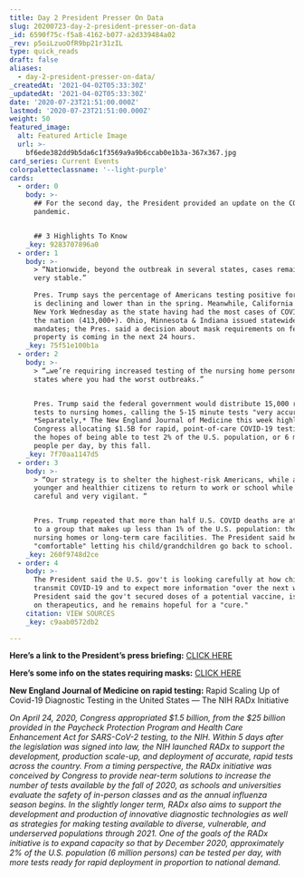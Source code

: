 ```yaml
---
title: Day 2 President Presser On Data
slug: 20200723-day-2-president-presser-on-data
_id: 6590f75c-f5a8-4162-b077-a2d339484a02
_rev: p5oiLzuoOfR9bp21r31zIL
type: quick_reads
draft: false
aliases:
  - day-2-president-presser-on-data/
_createdAt: '2021-04-02T05:33:30Z'
_updatedAt: '2021-04-02T05:33:30Z'
date: '2020-07-23T21:51:00.000Z'
lastmod: '2020-07-23T21:51:00.000Z'
weight: 50
featured_image:
  alt: Featured Article Image
  url: >-
    bf6ede382dd9b5da6c1f3569a9a9b6ccab0e1b3a-367x367.jpg
card_series: Current Events
colorpaletteclassname: '--light-purple'
cards:
  - order: 0
    body: >-
      ## For the second day, the President provided an update on the COVID-19
      pandemic.


      ## 3 Highlights To Know
    _key: 9283707896a0
  - order: 1
    body: >-
      > “Nationwide, beyond the outbreak in several states, cases remain low and
      very stable.”  
        
      Pres. Trump says the percentage of Americans testing positive for COVID-19
      is declining and lower than in the spring. Meanwhile, California surpassed
      New York Wednesday as the state having had the most cases of COVID-19 in
      the nation (413,000+). Ohio, Minnesota & Indiana issued statewide mask
      mandates; the Pres. said a decision about mask requirements on federal
      property is coming in the next 24 hours.
    _key: 75f51e100b1a
  - order: 2
    body: >-
      > “…we’re requiring increased testing of the nursing home personnel in
      states where you had the worst outbreaks.”


      Pres. Trump said the federal government would distribute 15,000 rapid
      tests to nursing homes, calling the 5-15 minute tests "very accurate."
      *Separately,* The New England Journal of Medicine this week highlighted
      Congress allocating $1.5B for rapid, point-of-care COVID-19 testing with
      the hopes of being able to test 2% of the U.S. population, or 6 million
      people per day, by this fall.
    _key: 7f70aa1147d5
  - order: 3
    body: >-
      > “Our strategy is to shelter the highest-risk Americans, while allowing
      younger and healthier citizens to return to work or school while being
      careful and very vigilant. “


      Pres. Trump repeated that more than half U.S. COVID deaths are attributed
      to a group that makes up less than 1% of the U.S. population: those in
      nursing homes or long-term care facilities. The President said he is
      "comfortable" letting his child/grandchildren go back to school.
    _key: 260f9748d2ce
  - order: 4
    body: >-
      The President said the U.S. gov't is looking carefully at how children
      transmit COVID-19 and to expect more information "over the next week." The
      President said the gov't secured doses of a potential vaccine, is focusing
      on therapeutics, and he remains hopeful for a "cure."
    citation: VIEW SOURCES
    _key: c9aab0572db2

---
```

**Here’s a link to the President’s press briefing:** [CLICK HERE](https://www.whitehouse.gov/briefings-statements/remarks-president-trump-press-briefing-072220/)

**Here’s some info on the states requiring masks:** [CLICK HERE](https://www.npr.org/sections/coronavirus-live-updates/2020/07/22/894471674/masking-up-in-the-midwest-ohio-and-minnesota-announce-statewide-mandates)

**New England Journal of Medicine on rapid testing:** Rapid Scaling Up of Covid-19 Diagnostic Testing in the United States — The NIH RADx Initiative

_On April 24, 2020, Congress appropriated $1.5 billion, from the $25 billion provided in the Paycheck Protection Program and Health Care Enhancement Act for SARS-CoV-2 testing, to the NIH. Within 5 days after the legislation was signed into law, the NIH launched RADx to support the development, production scale-up, and deployment of accurate, rapid tests across the country. From a timing perspective, the RADx initiative was conceived by Congress to provide near-term solutions to increase the number of tests available by the fall of 2020, as schools and universities evaluate the safety of in-person classes and as the annual influenza season begins. In the slightly longer term, RADx also aims to support the development and production of innovative diagnostic technologies as well as strategies for making testing available to diverse, vulnerable, and underserved populations through 2021. One of the goals of the RADx initiative is to expand capacity so that by December 2020, approximately 2% of the U.S. population (6 million persons) can be tested per day, with more tests ready for rapid deployment in proportion to national demand._